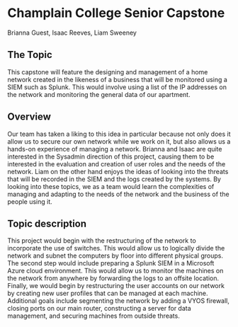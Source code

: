 # Champlain College Senior Capstone   
Brianna Guest, Isaac Reeves, Liam Sweeney
## The Topic
This capstone will feature the designing and management of a home network created in the likeness of a business that will be monitored using a SIEM such as Splunk. This would involve using a list of the IP addresses on the network and monitoring the general data of our apartment.
## Overview
Our team has taken a liking to this idea in particular because not only does it allow us to secure our own network while we work on it, but also allows us a hands-on experience of managing a network. Brianna and Isaac are quite interested in the Sysadmin direction of this project, causing them to be interested in the evaluation and creation of user roles and the needs of the network. Liam on the other hand enjoys the ideas of looking into the threats that will be recorded in the SIEM and the logs created by the systems. By looking into these topics, we as a team would learn the complexities of managing and adapting to the needs of the network and the business of the people using it. 
## Topic description
This project would begin with the restructuring of the network to incorporate the use of switches. This would allow us to logically divide the network and subnet the computers by floor into different physical groups. The second step would include preparing a Splunk SIEM in a Microsoft Azure cloud environment. This would allow us to monitor the machines on the network from anywhere by forwarding the logs to an offsite location. Finally, we would begin by restructuring the user accounts on our network by creating new user profiles that can be managed at each machine. Additional goals include segmenting the network by adding a VYOS firewall, closing ports on our main router, constructing a server for data management, and securing machines from outside threats.
